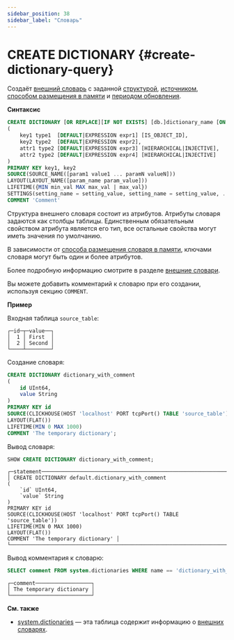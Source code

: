 ```yaml
---
sidebar_position: 38
sidebar_label: "Словарь"
---
```


# CREATE DICTIONARY {#create-dictionary-query}

Создаёт [внешний словарь](../../../sql-reference/dictionaries/external-dictionaries/external-dicts.md) с заданной [структурой](../../../sql-reference/dictionaries/external-dictionaries/external-dicts-dict-structure.md), [источником](../../../sql-reference/dictionaries/external-dictionaries/external-dicts-dict-sources.md), [способом размещения в памяти](../../../sql-reference/dictionaries/external-dictionaries/external-dicts-dict-layout.md) и [периодом обновления](../../../sql-reference/dictionaries/external-dictionaries/external-dicts-dict-lifetime.md).

**Синтаксис**

``` sql
CREATE DICTIONARY [OR REPLACE][IF NOT EXISTS] [db.]dictionary_name [ON CLUSTER cluster]
(
    key1 type1  [DEFAULT|EXPRESSION expr1] [IS_OBJECT_ID],
    key2 type2  [DEFAULT|EXPRESSION expr2],
    attr1 type2 [DEFAULT|EXPRESSION expr3] [HIERARCHICAL|INJECTIVE],
    attr2 type2 [DEFAULT|EXPRESSION expr4] [HIERARCHICAL|INJECTIVE]
)
PRIMARY KEY key1, key2
SOURCE(SOURCE_NAME([param1 value1 ... paramN valueN]))
LAYOUT(LAYOUT_NAME([param_name param_value]))
LIFETIME({MIN min_val MAX max_val | max_val})
SETTINGS(setting_name = setting_value, setting_name = setting_value, ...)
COMMENT 'Comment'
```

Структура внешнего словаря состоит из атрибутов. Атрибуты словаря задаются как столбцы таблицы. Единственным обязательным свойством атрибута является его тип, все остальные свойства могут иметь значения по умолчанию.

В зависимости от [способа размещения словаря в памяти](../../../sql-reference/dictionaries/external-dictionaries/external-dicts-dict-layout.md), ключами словаря могут быть один и более атрибутов.

Более подробную информацию смотрите в разделе [внешние словари](../../../sql-reference/dictionaries/external-dictionaries/external-dicts.md).

Вы можете добавить комментарий к словарю при его создании, используя секцию `COMMENT`.

**Пример**

Входная таблица `source_table`:

``` text
┌─id─┬─value──┐
│  1 │ First  │
│  2 │ Second │
└────┴────────┘
```

Создание словаря:

``` sql
CREATE DICTIONARY dictionary_with_comment
(
    id UInt64,
    value String
)
PRIMARY KEY id
SOURCE(CLICKHOUSE(HOST 'localhost' PORT tcpPort() TABLE 'source_table'))
LAYOUT(FLAT())
LIFETIME(MIN 0 MAX 1000)
COMMENT 'The temporary dictionary';
```

Вывод словаря:

``` sql
SHOW CREATE DICTIONARY dictionary_with_comment;
```

```text
┌─statement───────────────────────────────────────────────────────────────────────────────────────────────────────────────────────────────────────────────────────────────────────────────────────────────────────────────────────────────────────────┐
│ CREATE DICTIONARY default.dictionary_with_comment
(
    `id` UInt64,
    `value` String
)
PRIMARY KEY id
SOURCE(CLICKHOUSE(HOST 'localhost' PORT tcpPort() TABLE 'source_table'))
LIFETIME(MIN 0 MAX 1000)
LAYOUT(FLAT())
COMMENT 'The temporary dictionary' │
└─────────────────────────────────────────────────────────────────────────────────────────────────────────────────────────────────────────────────────────────────────────────────────────────────────────────────────────────────────────────────────┘
```

Вывод комментария к словарю:

``` sql
SELECT comment FROM system.dictionaries WHERE name == 'dictionary_with_comment' AND database == currentDatabase();
```

```text
┌─comment──────────────────┐
│ The temporary dictionary │
└──────────────────────────┘
```

**См. также**

-   [system.dictionaries](../../../operations/system-tables/dictionaries.md) — эта таблица содержит информацию о [внешних словарях](../../../sql-reference/dictionaries/external-dictionaries/external-dicts.md).

